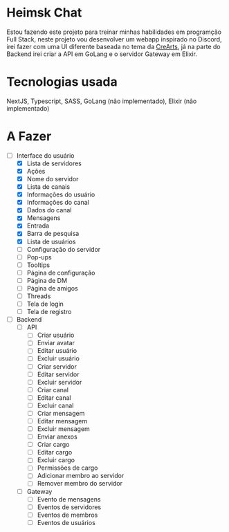 # Heimsk Chat

Estou fazendo este projeto para treinar minhas habilidades em programção Full Stack, neste projeto vou desenvolver um webapp inspirado no Discord, irei fazer com uma UI diferente baseada no tema da [CreArts](https://github.com/CreArts-Community/CreArts-Discord), já na parte do Backend irei criar a API em GoLang e o servidor Gateway em Elixir.

# Tecnologias usada

NextJS, Typescript, SASS, GoLang (não implementado), Elixir (não implementado)

# A Fazer
- [ ] Interface do usuário
    - [x] Lista de servidores
    - [x] Ações
    - [x] Nome do servidor
    - [x] Lista de canais
    - [x] Informações do usuário
    - [x] Informações do canal
    - [x] Dados do canal
    - [x] Mensagens
    - [x] Entrada
    - [x] Barra de pesquisa
    - [x] Lista de usuários
    - [ ] Configuração do servidor
    - [ ] Pop-ups
    - [ ] Tooltips
    - [ ] Página de configuração
    - [ ] Página de DM
    - [ ] Página de amigos
    - [ ] Threads
    - [ ] Tela de login
    - [ ] Tela de registro

- [ ] Backend
    - [ ] API
        - [ ] Criar usuário
        - [ ] Enviar avatar
        - [ ] Editar usuário
        - [ ] Excluir usuário
        - [ ] Criar servidor
        - [ ] Editar servidor
        - [ ] Excluir servidor
        - [ ] Criar canal
        - [ ] Editar canal
        - [ ] Excluir canal
        - [ ] Criar mensagem
        - [ ] Editar mensagem
        - [ ] Excluir mensagem
        - [ ] Enviar anexos
        - [ ] Criar cargo
        - [ ] Editar cargo
        - [ ] Excluir cargo
        - [ ] Permissões de cargo
        - [ ] Adicionar membro ao servidor
        - [ ] Remover membro do servidor

    - [ ] Gateway
        - [ ] Evento de mensagens
        - [ ] Eventos de servidores
        - [ ] Eventos de membros
        - [ ] Eventos de usuários
